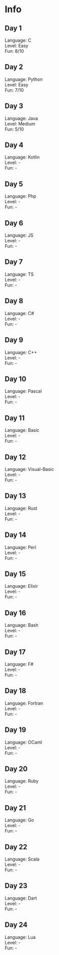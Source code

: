 # Info

## Day 1
Language: C\
Level: Easy\
Fun: 8/10

## Day 2
Language: Python\
Level: Easy\
Fun: 7/10

## Day 3
Language: Java\
Level: Medium\
Fun: 5/10

## Day 4
Language: Kotlin\
Level: -\
Fun: -

## Day 5
Language: Php\
Level: -\
Fun: -

## Day 6
Language: JS\
Level: -\
Fun: -

## Day 7
Language: TS\
Level: -\
Fun: -

## Day 8
Language: C#\
Level: -\
Fun: -

## Day 9
Language: C++\
Level: -\
Fun: -

## Day 10
Language: Pascal\
Level: -\
Fun: -

## Day 11
Language: Basic\
Level: -\
Fun: -

## Day 12
Language: Visual-Basic\
Level: -\
Fun: -

## Day 13
Language: Rust\
Level: -\
Fun: -

## Day 14
Language: Perl\
Level: -\
Fun: -

## Day 15
Language: Elixir\
Level: -\
Fun: -

## Day 16
Language: Bash\
Level: -\
Fun: -

## Day 17
Language: F#\
Level: -\
Fun: -

## Day 18
Language: Fortran\
Level: -\
Fun: -

## Day 19
Language: OCaml\
Level: -\
Fun: -

## Day 20
Language: Ruby\
Level: -\
Fun: -

## Day 21
Language: Go\
Level: -\
Fun: -

## Day 22
Language: Scala\
Level: -\
Fun: -

## Day 23
Language: Dart\
Level: -\
Fun: -

## Day 24
Language: Lua\
Level: -\
Fun: -
